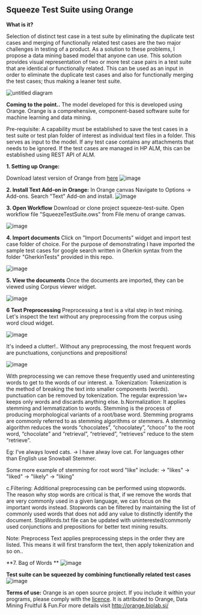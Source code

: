 
## **Squeeze Test Suite using Orange**

**What is it?**

Selection of distinct test case in a test suite by eliminating the duplicate test cases and merging of functionally related test cases are the two major challenges in testing of a product. As a solution to these problems, I propose a data mining based model that anyone can use. This solution provides visual representation of two or more test case pairs in a test suite that are identical or functionally related. This can be used as an input in order to eliminate the duplicate test cases and also for functionally merging the test cases; thus making a leaner test suite.

![untitled diagram](https://user-images.githubusercontent.com/4659907/53282506-7c195800-375e-11e9-8c13-3241711c6bde.jpg)

**Coming to the point..**
The model developed for this is developed using Orange. Orange is a comprehensive, component-based software suite for machine learning and data mining.

Pre-requisite:
A capability must be established to save the test cases in a test suite or test plan folder of interest as individual text files in a folder. This serves as input to the model. If any test case contains any attachments that needs to be ignored. If the test cases are managed in HP ALM, this can be established using REST API of ALM.

**1. Setting up Orange:**

Download latest version of Orange from [here]( https://orange.biolab.si/download/)
![image](https://user-images.githubusercontent.com/4659907/48974700-3e386500-f085-11e8-8d69-6dbe96baa3a1.png)

**2. Install Text Add-on in Orange:**
In Orange canvas Navigate to Options -> Add-ons. Search "Text" Add-on and install.
![image](https://user-images.githubusercontent.com/4659907/48977956-89289b80-f0ca-11e8-80bc-d300ee3fdbb8.png)


**3. Open Workflow**
Download or clone project squeeze-test-suite. Open workflow file "SqueezeTestSuite.ows" from File menu of orange canvas.

![image](https://user-images.githubusercontent.com/4659907/48978565-05bf7800-f0d3-11e8-9f25-801fd28ba6b7.png)


**4. Import documents**
Click on "Import Documents" widget and import test case folder of choice. For the purpose of demonstrating I have imported the sample test cases for google search written in Gherkin syntax from the folder "GherkinTests" provided in this repo.

![image](https://user-images.githubusercontent.com/4659907/49338041-0dd36680-f643-11e8-9cec-7c4383d6ae5f.png)

**5. View the documents**
Once the documents are imported, they can be viewed using Corpus viewer widget.

![image](https://user-images.githubusercontent.com/4659907/49342553-da183100-f682-11e8-94a5-80a93124e3ee.png)

**6 Text Preprocessing**
Preprocessing a text is a vital step in text mining. Let's inspect the  text without any preprocessing from the corpus using word cloud widget.


![image](https://user-images.githubusercontent.com/4659907/49342606-ae497b00-f683-11e8-959a-82a971a29617.png)

It's indeed a clutter!.. Without any preprocessing, the most frequent words are punctuations, conjunctions and prepositions!

![image](https://user-images.githubusercontent.com/4659907/49342754-15b3fa80-f685-11e8-80bf-3ced2fb3eebb.png)

With preprocessing we can remove these frequently used and uninteresting words to get to the words of our interest.
a. Tokenization: Tokenization is the method of breaking the text into smaller components (words). punctuation can be removed by tokenization. The regular expression \w+ keeps only words and discards anything else.
b.Normalization: It applies stemming and lemmatization to words. Stemming is the process of producing morphological variants of a root/base word. Stemming programs are commonly referred to as stemming algorithms or stemmers. A stemming algorithm reduces the words “chocolates”, “chocolatey”, “choco” to the root word, “chocolate” and “retrieval”, “retrieved”, “retrieves” reduce to the stem “retrieve”.

Eg: I’ve always loved cats. → I have alway love cat. For languages other than English use Snowball Stemmer.

Some more example of stemming for root word "like" include:
-> "likes"
-> "liked"
-> "likely"
-> "liking"

c.Filtering: Additional preprocessing can be performed using stopwords.  The reason why stop words are critical is that, if we remove the words that are very commonly used in a given language, we can focus on the important words instead. Stopwords can be filtered by maintaining the list of commonly used words that does not add any value to distinctly identify the document.
StopWords.txt file can be updated with uninterested/commonly used conjunctions and  prepositions for better text mining results.


Note: Preprocess Text applies preprocessing steps in the order they are listed. This means it will first transform the text, then apply tokenization and so on..

**7. Bag of Words **
![image](https://user-images.githubusercontent.com/4659907/55291198-8e3f8380-53f9-11e9-8eff-16744b1c41dd.png)




**Test suite can be squeezed by combining functionally related test cases**
![image](https://user-images.githubusercontent.com/4659907/49638785-43a39100-fa2f-11e8-9a6e-e6fdaf49ed15.png)



**Terms of use:**
Orange is an open source project. If you include it within your programs, please comply with the [licence](https://orange.biolab.si/license/). It is attributed to  Orange, Data Mining Fruitful & Fun.For more details visit http://orange.biolab.si/



